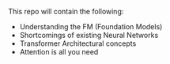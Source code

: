 
This repo will contain the following:

- Understanding the FM (Foundation Models)
- Shortcomings of existing Neural Networks
- Transformer Architectural concepts
- Attention is all you need
  
